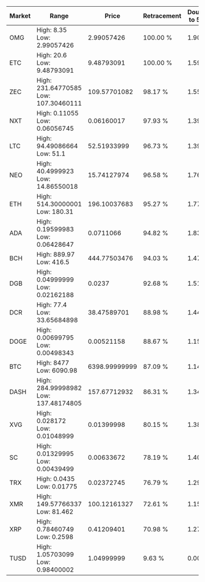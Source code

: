 | Market | Range | Price| Retracement | Doubles to 50% |
| --- | --- | --- | --- | --- |
| OMG | High: 8.35<br />Low: 2.99057426 | 2.99057426 | 100.00 % | 1.90 |
| ETC | High: 20.6<br />Low: 9.48793091 | 9.48793091 | 100.00 % | 1.59 |
| ZEC | High: 231.64770585<br />Low: 107.30460111 | 109.57701082 | 98.17 % | 1.55 |
| NXT | High: 0.11055<br />Low: 0.06056745 | 0.06160017 | 97.93 % | 1.39 |
| LTC | High: 94.49086664<br />Low: 51.1 | 52.51933999 | 96.73 % | 1.39 |
| NEO | High: 40.4999923<br />Low: 14.86550018 | 15.74127974 | 96.58 % | 1.76 |
| ETH | High: 514.30000001<br />Low: 180.31 | 196.10037683 | 95.27 % | 1.77 |
| ADA | High: 0.19599983<br />Low: 0.06428647 | 0.0711066 | 94.82 % | 1.83 |
| BCH | High: 889.97<br />Low: 416.5 | 444.77503476 | 94.03 % | 1.47 |
| DGB | High: 0.04999999<br />Low: 0.02162188 | 0.0237 | 92.68 % | 1.51 |
| DCR | High: 77.4<br />Low: 33.65684898 | 38.47589701 | 88.98 % | 1.44 |
| DOGE | High: 0.00699795<br />Low: 0.00498343 | 0.00521158 | 88.67 % | 1.15 |
| BTC | High: 8477<br />Low: 6090.98 | 6398.99999999 | 87.09 % | 1.14 |
| DASH | High: 284.99998982<br />Low: 137.48174805 | 157.67712932 | 86.31 % | 1.34 |
| XVG | High: 0.028172<br />Low: 0.01048999 | 0.01399998 | 80.15 % | 1.38 |
| SC | High: 0.01329995<br />Low: 0.00439499 | 0.00633672 | 78.19 % | 1.40 |
| TRX | High: 0.0435<br />Low: 0.01775 | 0.02372745 | 76.79 % | 1.29 |
| XMR | High: 149.57766337<br />Low: 81.462 | 100.12161327 | 72.61 % | 1.15 |
| XRP | High: 0.78460749<br />Low: 0.2598 | 0.41209401 | 70.98 % | 1.27 |
| TUSD | High: 1.05703099<br />Low: 0.98400002 | 1.04999999 | 9.63 % | 0.00 |
